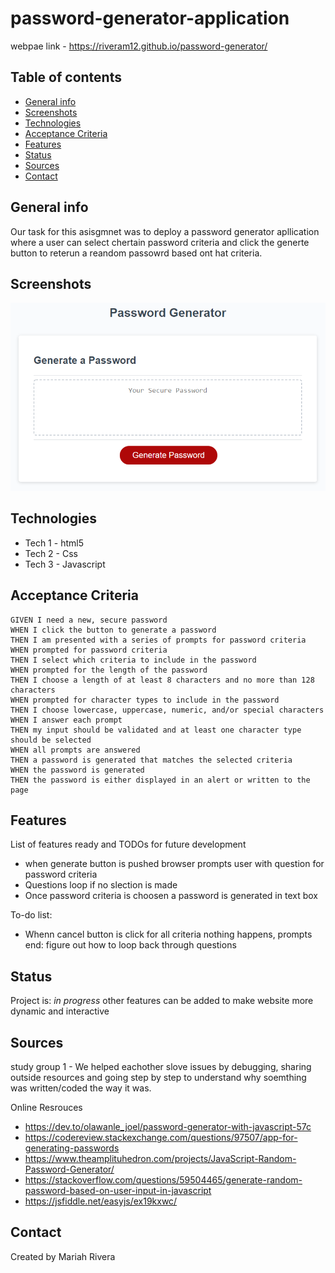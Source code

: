 # password-generator-application

webpae link - https://riveram12.github.io/password-generator/

## Table of contents

- [General info](#general-info)
- [Screenshots](#screenshots)
- [Technologies](#technologies)
- [Acceptance Criteria](#acceptance-criteria)
- [Features](#features)
- [Status](#status)
- [Sources](#sources)
- [Contact](#contact)

## General info

Our task for this asisgmnet was to deploy a password generator apllication where a user can select chertain password criteria and click the generte button to reterun a reandom passowrd based ont hat criteria.

## Screenshots

![Screen Shot 1](assets/images/homework-demo.png)

## Technologies

- Tech 1 - html5
- Tech 2 - Css
- Tech 3 - Javascript

## Acceptance Criteria

```
GIVEN I need a new, secure password
WHEN I click the button to generate a password
THEN I am presented with a series of prompts for password criteria
WHEN prompted for password criteria
THEN I select which criteria to include in the password
WHEN prompted for the length of the password
THEN I choose a length of at least 8 characters and no more than 128 characters
WHEN prompted for character types to include in the password
THEN I choose lowercase, uppercase, numeric, and/or special characters
WHEN I answer each prompt
THEN my input should be validated and at least one character type should be selected
WHEN all prompts are answered
THEN a password is generated that matches the selected criteria
WHEN the password is generated
THEN the password is either displayed in an alert or written to the page
```

## Features

List of features ready and TODOs for future development

- when generate button is pushed browser prompts user with question for password criteria
- Questions loop if no slection is made
- Once password criteria is choosen a password is generated in text box

To-do list:

- Whenn cancel button is click for all criteria nothing happens, prompts end: figure out how to loop back through questions

## Status

Project is: _in progress_ other features can be added to make website more dynamic and interactive

## Sources

study group 1 - We helped eachother slove issues by debugging, sharing outside resources and going step by step to understand why soemthing was written/coded the way it was.

Online Resrouces

- https://dev.to/olawanle_joel/password-generator-with-javascript-57c
- https://codereview.stackexchange.com/questions/97507/app-for-generating-passwords
- https://www.theamplituhedron.com/projects/JavaScript-Random-Password-Generator/
- https://stackoverflow.com/questions/59504465/generate-random-password-based-on-user-input-in-javascript
- https://jsfiddle.net/easyjs/ex19kxwc/

## Contact

Created by Mariah Rivera
